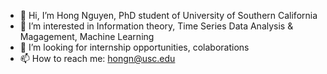 - 👋 Hi, I’m Hong Nguyen, PhD student of University of Southern California
- 👀 I’m interested in Information theory, Time Series Data Analysis & Magagement, Machine Learning
- 💞️ I’m looking for internship opportunities, colaborations
- 📫 How to reach me: hongn@usc.edu

<!---
Hong7Cong/Hong7Cong is a ✨ special ✨ repository because its `README.md` (this file) appears on your GitHub profile.
You can click the Preview link to take a look at your changes.
--->

